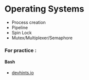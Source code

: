 # Operating Systems


- Process creation
- Pipeline
- Spin Lock
- Mutex/Multiplexer/Semaphore


### For practice :
#### Bash
- [devhints.io](https://devhints.io/bash)
